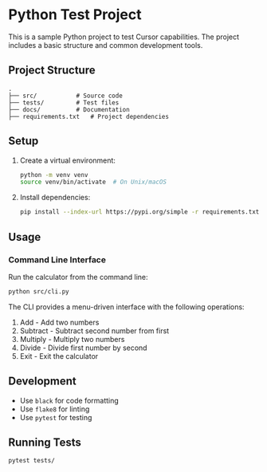 # Python Test Project

This is a sample Python project to test Cursor capabilities. The project includes a basic structure and common development tools.

## Project Structure

```
.
├── src/           # Source code
├── tests/         # Test files
├── docs/          # Documentation
├── requirements.txt   # Project dependencies
```

## Setup

1. Create a virtual environment:
   ```bash
   python -m venv venv
   source venv/bin/activate  # On Unix/macOS
   ```

2. Install dependencies:
   ```bash
   pip install --index-url https://pypi.org/simple -r requirements.txt
   ```

## Usage

### Command Line Interface

Run the calculator from the command line:
```bash
python src/cli.py
```

The CLI provides a menu-driven interface with the following operations:
1. Add - Add two numbers
2. Subtract - Subtract second number from first
3. Multiply - Multiply two numbers
4. Divide - Divide first number by second
5. Exit - Exit the calculator

## Development

- Use `black` for code formatting
- Use `flake8` for linting
- Use `pytest` for testing

## Running Tests

```bash
pytest tests/
``` 